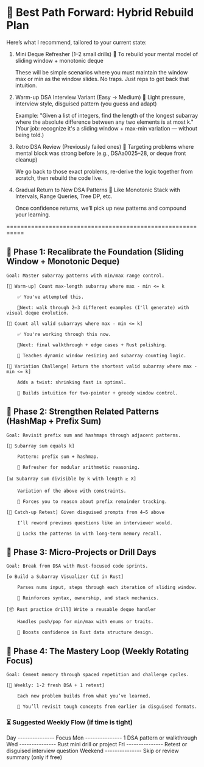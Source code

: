 # 🧭 Best Path Forward: Hybrid Rebuild Plan

Here’s what I recommend, tailored to your current state:
1. Mini Deque Refresher (1–2 small drills)
    🔁 To rebuild your mental model of sliding window + monotonic deque

    These will be simple scenarios where you must maintain the window max or min as the window slides. No traps. Just reps to get back that intuition.

2. Warm-up DSA Interview Variant (Easy → Medium)
    🎯 Light pressure, interview style, disguised pattern (you guess and adapt)

    Example: "Given a list of integers, find the length of the longest subarray where the absolute difference between any two elements is at most k."
    (Your job: recognize it's a sliding window + max-min variation — without being told.)

3. Retro DSA Review (Previously failed ones)
    🔁 Targeting problems where mental block was strong before (e.g., DSAa0025–28, or deque front cleanup)

    We go back to those exact problems, re-derive the logic together from scratch, then rebuild the code live.

4. Gradual Return to New DSA Patterns
    🧠 Like Monotonic Stack with Intervals, Range Queries, Tree DP, etc.

    Once confidence returns, we’ll pick up new patterns and compound your learning.


===========================================================

## 🧱 Phase 1: Recalibrate the Foundation (Sliding Window + Monotonic Deque)

    Goal: Master subarray patterns with min/max range control.

    [🔁 Warm-up] Count max-length subarray where max - min <= k

        ✅ You've attempted this.

        📍Next: walk through 2–3 different examples (I'll generate) with visual deque evolution.

    [🧮 Count all valid subarrays where max - min <= k]

        ✅ You're working through this now.

        📍Next: final walkthrough + edge cases + Rust polishing.

        🎯 Teaches dynamic window resizing and subarray counting logic.

    [🔄 Variation Challenge] Return the shortest valid subarray where max - min <= k]

        Adds a twist: shrinking fast is optimal.

        🎯 Builds intuition for two-pointer + greedy window control.

## 🧠 Phase 2: Strengthen Related Patterns (HashMap + Prefix Sum)

    Goal: Revisit prefix sum and hashmaps through adjacent patterns.

    [🔗 Subarray sum equals k]

        Pattern: prefix sum + hashmap.

        🎯 Refresher for modular arithmetic reasoning.

    [📊 Subarray sum divisible by k with length ≥ X]

        Variation of the above with constraints.

        🎯 Forces you to reason about prefix remainder tracking.

    [🎣 Catch-up Retest] Given disguised prompts from 4–5 above

        I’ll reword previous questions like an interviewer would.

        🎯 Locks the patterns in with long-term memory recall.

## 🚀 Phase 3: Micro-Projects or Drill Days

    Goal: Break from DSA with Rust-focused code sprints.

    [⚙️ Build a Subarray Visualizer CLI in Rust]

        Parses nums input, steps through each iteration of sliding window.

        🎯 Reinforces syntax, ownership, and stack mechanics.

    [📦 Rust practice drill] Write a reusable deque handler

        Handles push/pop for min/max with enums or traits.

        🎯 Boosts confidence in Rust data structure design.

## 🔁 Phase 4: The Mastery Loop (Weekly Rotating Focus)

    Goal: Cement memory through spaced repetition and challenge cycles.

    [🎯 Weekly: 1-2 fresh DSA + 1 retest]

        Each new problem builds from what you’ve learned.

        🎯 You’ll revisit tough concepts from earlier in disguised formats.

### ⏳ Suggested Weekly Flow (if time is tight)
Day	    --------------- Focus
Mon	    --------------- 1 DSA pattern or walkthrough
Wed	    --------------- Rust mini drill or project
Fri	    --------------- Retest or disguised interview question
Weekend	--------------- Skip or review summary (only if free)